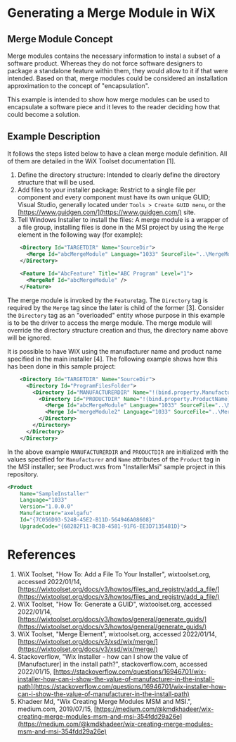 ﻿# Generating a Merge Module in WiX

## Merge Module Concept
Merge modules contains the necessary information to instal a subset of a software product. Whereas they do not force software designers to package a standalone feature within them, they would allow to it if that were intended. 
Based on that, merge modules could be considered an installation approximation to the concept of "encapsulation". 

This example is intended to show how merge modules can be used to encapsulate a software piece and it leves to the reader deciding how that could become a solution.


## Example Description
It follows the steps listed below to have a clean merge module definition. All of them are detailed in the WiX Toolset documentation [1].

1. Define the directory structure: Intended to clearly define the directory structure that will be used.
2. Add files to your installer package: Restrict to a single file per component and every component must have its own unique GUID; Visual Studio, generally located under `Tools > Create GUID menu`, or the [https://www.guidgen.com/](https://www.guidgen.com/) site.
3. Tell Windows Installer to install the files: A merge module is a wrapper of a file group, installing files is done in the MSI project by using the `Merge` element in the following way (for example):
```xml #2,5
    <Directory Id="TARGETDIR" Name="SourceDir">
      <Merge Id="abcMergeModule" Language="1033" SourceFile="..\MergeModule\bin\Release\MergeModule.msm" DiskId="1" />
    </Directory>
    
    <Feature Id="AbcFeature" Title="ABC Program" Level="1">
      <MergeRef Id="abcMergeModule" />
    </Feature>
```
The merge module is invoked by the `Feature`tag. The `Directory` tag is required by the `Merge` tag since the later is child of the former [3]. Consider the `Directory` tag as an "overloaded" entity whose purpose in this example is to be the driver to access the merge module. The merge module will override the directory structure creation and thus, the directory name above will be ignored.

It is possible to have WiX using the manufacturer name and product name specified in the main installer [4]. The following example shows how this has been done in this sample project:
```xml #3-4
    <Directory Id="TARGETDIR" Name="SourceDir">
      <Directory Id="ProgramFilesFolder">
        <Directory Id="MANUFACTURERDIR" Name="!(bind.property.Manufacturer)">
          <Directory Id="PRODUCTDIR" Name="!(bind.property.ProductName)">
            <Merge Id="abcMergeModule" Language="1033" SourceFile="..\MergeModule\bin\Release\MergeModule.msm" DiskId="1" />
            <Merge Id="mergeModule2" Language="1033" SourceFile="..\MergeModule2\bin\Release\MergeModule2.msm" DiskId="1" />
          </Directory>
        </Directory>
      </Directory>
    </Directory>
```
In the above example `MANUFACTURERDIR` and `PRODUCTDIR` are initialized with the values specified for `Manufacturer` and `Name` attributes of the `Product` tag in the MSI installer; see Product.wxs from "InstallerMsi" sample project in this repository.
```xml
<Product 
    Name="SampleInstaller" 
    Language="1033" 
    Version="1.0.0.0" 
    Manufacturer="axelgafu" 
    Id="{7C056D93-524B-45E2-B11D-564946A08608}" 
    UpgradeCode="{68282F11-8C3B-4581-91F6-EE3D7135481D}">
```

# References
1. WiX Toolset, "How To: Add a File To Your Installer", wixtoolset.org, accessed 2022/01/14, [https://wixtoolset.org/docs/v3/howtos/files_and_registry/add_a_file/](https://wixtoolset.org/docs/v3/howtos/files_and_registry/add_a_file/)
2. WiX Toolset, "How To: Generate a GUID", wixtoolset.org, accessed 2022/01/14, [https://wixtoolset.org/docs/v3/howtos/general/generate_guids/](https://wixtoolset.org/docs/v3/howtos/general/generate_guids/)
3. WiX Toolset, "Merge Element", wixtoolset.org, accessed 2022/01/14, [https://wixtoolset.org/docs/v3/xsd/wix/merge/](https://wixtoolset.org/docs/v3/xsd/wix/merge/)
4. Stackoverflow, "Wix Installer - how can I show the value of [Manufacturer] in the install path?", stackoverflow.com, accessed 2022/01/15, [https://stackoverflow.com/questions/16946701/wix-installer-how-can-i-show-the-value-of-manufacturer-in-the-install-path](https://stackoverflow.com/questions/16946701/wix-installer-how-can-i-show-the-value-of-manufacturer-in-the-install-path)
5. Khadeer Md, "Wix Creating Merge Modules MSM and MSI.", medium.com, 2019/07/15,  [https://medium.com/@kmdkhadeer/wix-creating-merge-modules-msm-and-msi-354fdd29a26e](https://medium.com/@kmdkhadeer/wix-creating-merge-modules-msm-and-msi-354fdd29a26e)
